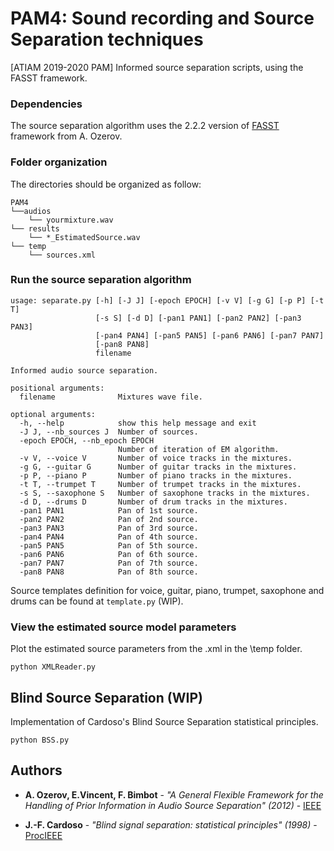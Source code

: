 # PAM4: Sound recording and Source Separation techniques
[ATIAM 2019-2020 PAM] Informed source separation scripts, using the FASST framework.

### Dependencies

The source separation algorithm uses the 2.2.2 version of [FASST](http://bass-db.gforge.inria.fr/fasst/) framework from A. Ozerov.

### Folder organization

The directories should be organized as follow:
```
PAM4
└──audios
    └── yourmixture.wav
└── results
    └── *_EstimatedSource.wav
└── temp
    └── sources.xml
```

### Run the source separation algorithm 
```
usage: separate.py [-h] [-J J] [-epoch EPOCH] [-v V] [-g G] [-p P] [-t T]
                   [-s S] [-d D] [-pan1 PAN1] [-pan2 PAN2] [-pan3 PAN3]
                   [-pan4 PAN4] [-pan5 PAN5] [-pan6 PAN6] [-pan7 PAN7]
                   [-pan8 PAN8]
                   filename

Informed audio source separation.

positional arguments:
  filename              Mixtures wave file.

optional arguments:
  -h, --help            show this help message and exit
  -J J, --nb_sources J  Number of sources.
  -epoch EPOCH, --nb_epoch EPOCH
                        Number of iteration of EM algorithm.
  -v V, --voice V       Number of voice tracks in the mixtures.
  -g G, --guitar G      Number of guitar tracks in the mixtures.
  -p P, --piano P       Number of piano tracks in the mixtures.
  -t T, --trumpet T     Number of trumpet tracks in the mixtures.
  -s S, --saxophone S   Number of saxophone tracks in the mixtures.
  -d D, --drums D       Number of drum tracks in the mixtures.
  -pan1 PAN1            Pan of 1st source.
  -pan2 PAN2            Pan of 2nd source.
  -pan3 PAN3            Pan of 3rd source.
  -pan4 PAN4            Pan of 4th source.
  -pan5 PAN5            Pan of 5th source.
  -pan6 PAN6            Pan of 6th source.
  -pan7 PAN7            Pan of 7th source.
  -pan8 PAN8            Pan of 8th source.
```

Source templates definition for voice, guitar, piano, trumpet, saxophone and drums can be found at `template.py` (WIP).

### View the estimated source model parameters
Plot the estimated source parameters from the .xml in the \temp folder.
```
python XMLReader.py
```

## Blind Source Separation (WIP)
Implementation of Cardoso's Blind Source Separation statistical principles.
```
python BSS.py
```

## Authors

* **A. Ozerov, E.Vincent, F. Bimbot** - *"A General Flexible Framework for the Handling of Prior
Information in Audio Source Separation" (2012)* - [IEEE](https://ieeexplore.ieee.org/document/6047568)

* **J.-F. Cardoso** - *"Blind signal separation: statistical principles" (1998)* - [ProcIEEE](http://www2.iap.fr/users/cardoso/papers/ProcIEEE.pdf)
